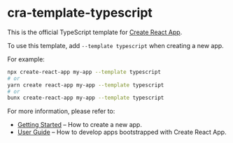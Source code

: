 # cra-template-typescript

This is the official TypeScript template for [Create React App](https://github.com/facebook/create-react-app).

To use this template, add `--template typescript` when creating a new app.

For example:

```sh
npx create-react-app my-app --template typescript
# or
yarn create react-app my-app --template typescript
# or
bunx create-react-app my-app --template typescript
```

For more information, please refer to:

- [Getting Started](https://create-react-app.dev/docs/getting-started) – How to create a new app.
- [User Guide](https://create-react-app.dev) – How to develop apps bootstrapped with Create React App.

